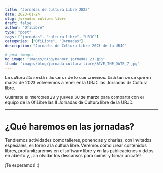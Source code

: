 ```yaml
---
title: "Jornadas de Cultura Libre 2023"
date: 2023-01-24
slug: jornadas-cultura-libre
draft: false
author: "OfiLibre"
type: "post"
tags: ["jornadas", "cultura libre", "URJC"]
categories: ["OfiLibre", "Jornadas"]
description: "Jornadas de Cultura Libre 2023 de la URJC"

# post images 
bg_image: "images/blog/banner_jornadas_23.jpg"   
thumb: "images/blog/jornada-cultura-libre/SAVE_THE_DATE_7.jpg"
---
```


La *cultura libre* está más cerca de lo que creemos. Está tan cerca que en marzo de 2023 volveremos a tener en la URJC las Jornadas de Cultura libre.

Guárdate el miércoles 29 y jueves 30 de marzo para compartir con el equipo de la OfiLibre las II Jornadas de Cultura libre de la URJC.

---
# ¿Qué haremos en las jornadas?
Tendremos actividades como talleres, ponencias y charlas, con invitados especiales, en torno a la cultura libre. Veremos cómo crear contenidos libres, profundizaremos en el software libre y en las publicaciones y datos en abierto y, ¡sin olvidar los descansos para comer y tomar un café!


¡Te esperamos! :)
